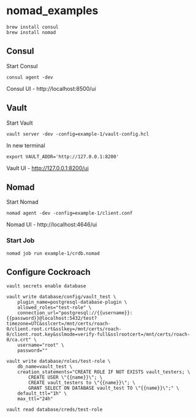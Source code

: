 # nomad_examples

```
brew install consul
brew install nomad
```

## Consul
Start Consul
```
consul agent -dev
```

Consul UI - http://localhost:8500/ui

## Vault
Start Vault
```
vault server -dev -config=example-1/vault-config.hcl
```

In new terminal
```
export VAULT_ADDR='http://127.0.0.1:8200'
```

Vault UI -  http://127.0.0.1:8200/ui

## Nomad
Start Nomad
```
nomad agent -dev -config=example-1/client.conf
```

Nomad UI - http://localhost:4646/ui

### Start Job
```
nomad job run example-1/crdb.nomad
```

## Configure Cockroach 
```
vault secrets enable database

vault write database/config/vault_test \
    plugin_name=postgresql-database-plugin \
    allowed_roles="test-role" \
    connection_url="postgresql://{{username}}:{{password}}@localhost:5432/test?timezone=UTC&sslcert=/mnt/certs/roach-0/client.root.crt&sslkey=/mnt/certs/roach-0/client.root.key&sslmode=verify-full&sslrootcert=/mnt/certs/roach-0/ca.crt" \
    username="root" \
    password=""
    
vault write database/roles/test-role \
    db_name=vault_test \
    creation_statements="CREATE ROLE IF NOT EXISTS vault_testers; \
        CREATE USER \"{{name}}\"; \
        CREATE vault_testers to \"{{name}}\"; \
        GRANT SELECT ON DATABASE vault_test TO \"{{name}}\";" \
    default_ttl="1h" \
    max_ttl="24h"
    
vault read database/creds/test-role 
```

